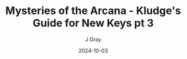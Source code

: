 ---
title: 'Mysteries of the Arcana - Kludge''s Guide for New Keys pt 3'
alt: 'Mysteries of the Arcana'
date: '2024-10-03'
author: 'J Gray'
artist: 'Keira'
---